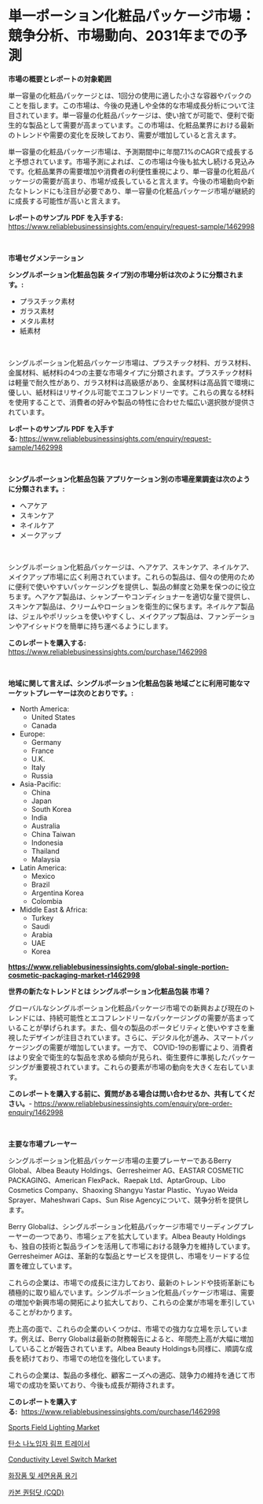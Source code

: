 <p><h1>単一ポーション化粧品パッケージ市場：競争分析、市場動向、2031年までの予測</h1></p><p><strong>市場の概要とレポートの対象範囲</strong></p>
<p><p>単一容量の化粧品パッケージとは、1回分の使用に適した小さな容器やパックのことを指します。この市場は、今後の見通しや全体的な市場成長分析について注目されています。単一容量の化粧品パッケージは、使い捨てが可能で、便利で衛生的な製品として需要が高まっています。この市場は、化粧品業界における最新のトレンドや需要の変化を反映しており、需要が増加していると言えます。</p><p>単一容量の化粧品パッケージ市場は、予測期間中に年間7.1%のCAGRで成長すると予想されています。市場予測によれば、この市場は今後も拡大し続ける見込みです。化粧品業界の需要増加や消費者の利便性重視により、単一容量の化粧品パッケージの需要が高まり、市場が成長していると言えます。今後の市場動向や新たなトレンドにも注目が必要であり、単一容量の化粧品パッケージ市場が継続的に成長する可能性が高いと言えます。</p></p>
<p><strong>レポートのサンプル PDF を入手する:</strong> <a href="https://www.reliablebusinessinsights.com/enquiry/request-sample/1462998">https://www.reliablebusinessinsights.com/enquiry/request-sample/1462998</a></p>
<p>&nbsp;</p>
<p><strong>市場セグメンテーション</strong></p>
<p><strong>シングルポーション化粧品包装 タイプ別の市場分析は次のように分類されます。:</strong></p>
<p><ul><li>プラスチック素材</li><li>ガラス素材</li><li>メタル素材</li><li>紙素材</li></ul></p>
<p>&nbsp;</p>
<p><p>シングルポーション化粧品パッケージ市場は、プラスチック材料、ガラス材料、金属材料、紙材料の4つの主要な市場タイプに分類されます。プラスチック材料は軽量で耐久性があり、ガラス材料は高級感があり、金属材料は高品質で環境に優しい、紙材料はリサイクル可能でエコフレンドリーです。これらの異なる材料を使用することで、消費者の好みや製品の特性に合わせた幅広い選択肢が提供されています。</p></p>
<p><strong>レポートのサンプル PDF を入手する:</strong>&nbsp;<a href="https://www.reliablebusinessinsights.com/enquiry/request-sample/1462998">https://www.reliablebusinessinsights.com/enquiry/request-sample/1462998</a></p>
<p>&nbsp;</p>
<p><strong> シングルポーション化粧品包装 アプリケーション別の市場産業調査は次のように分類されます。:</strong></p>
<p><ul><li>ヘアケア</li><li>スキンケア</li><li>ネイルケア</li><li>メークアップ</li></ul></p>
<p>&nbsp;</p>
<p><p>シングルポーション化粧品パッケージは、ヘアケア、スキンケア、ネイルケア、メイクアップ市場に広く利用されています。これらの製品は、個々の使用のために便利で使いやすいパッケージングを提供し、製品の鮮度と効果を保つのに役立ちます。ヘアケア製品は、シャンプーやコンディショナーを適切な量で提供し、スキンケア製品は、クリームやローションを衛生的に保ちます。ネイルケア製品は、ジェルやポリッシュを使いやすくし、メイクアップ製品は、ファンデーションやアイシャドウを簡単に持ち運べるようにします。</p></p>
<p><strong>このレポートを購入する:</strong>&nbsp; <a href="https://www.reliablebusinessinsights.com/purchase/1462998">https://www.reliablebusinessinsights.com/purchase/1462998</a></p>
<p>&nbsp;</p>
<p><strong>地域に関して言えば、シングルポーション化粧品包装 地域ごとに利用可能なマーケットプレーヤーは次のとおりです。:</strong></p>
<p><ul>
    <li>
        North America:
        <ul>
            <li>United States</li>
            <li>Canada</li>
        </ul>
    </li>
    <li>
        Europe:
        <ul>
            <li>Germany</li>
            <li>France</li>
            <li>U.K.</li>
            <li>Italy</li>
            <li>Russia</li>
        </ul>
    </li>
    <li>
        Asia-Pacific:
        <ul>
            <li>China</li>
            <li>Japan</li>
            <li>South Korea</li>
            <li>India</li>
            <li>Australia</li>
            <li>China Taiwan</li>
            <li>Indonesia</li>
            <li>Thailand</li>
            <li>Malaysia</li>
        </ul>
    </li>
    <li>
        Latin America:
        <ul>
            <li>Mexico</li>
            <li>Brazil</li>
            <li>Argentina Korea</li>
            <li>Colombia</li>
        </ul>
    </li>
    <li>
        Middle East & Africa:
        <ul>
            <li>Turkey</li>
            <li>Saudi</li>
            <li>Arabia</li>
            <li>UAE</li>
            <li>Korea</li>
        </ul>
    </li>
    </ul></p>
<p><strong><a href="https://www.reliablebusinessinsights.com/global-single-portion-cosmetic-packaging-market-r1462998">https://www.reliablebusinessinsights.com/global-single-portion-cosmetic-packaging-market-r1462998</a></strong>&nbsp;</p>
<p><strong>世界の新たなトレンドとは シングルポーション化粧品包装 市場？</strong></p>
<p><p>グローバルなシングルポーション化粧品パッケージ市場での新興および現在のトレンドには、持続可能性とエコフレンドリーなパッケージングの需要が高まっていることが挙げられます。また、個々の製品のポータビリティと使いやすさを重視したデザインが注目されています。さらに、デジタル化が進み、スマートパッケージングの需要が増加しています。一方で、 COVID-19の影響により、消費者はより安全で衛生的な製品を求める傾向が見られ、衛生要件に準拠したパッケージングが重要視されています。これらの要素が市場の動向を大きく左右しています。</p></p>
<p><strong>このレポートを購入する前に、質問がある場合は問い合わせるか、共有してください。</strong>- <a href="https://www.reliablebusinessinsights.com/enquiry/pre-order-enquiry/1462998">https://www.reliablebusinessinsights.com/enquiry/pre-order-enquiry/1462998</a></p>
<p>&nbsp;</p>
<p><strong>主要な市場プレーヤー</strong></p>
<p><p>シングルポーション化粧品パッケージ市場の主要プレーヤーであるBerry Global、Albea Beauty Holdings、Gerresheimer AG、EASTAR COSMETIC PACKAGING、American FlexPack、Raepak Ltd、AptarGroup、Libo Cosmetics Company、Shaoxing Shangyu Yastar Plastic、Yuyao Weida Sprayer、Maheshwari Caps、Sun Rise Agencyについて、競争分析を提供します。</p><p>Berry Globalは、シングルポーション化粧品パッケージ市場でリーディングプレーヤーの一つであり、市場シェアを拡大しています。Albea Beauty Holdingsも、独自の技術と製品ラインを活用して市場における競争力を維持しています。Gerresheimer AGは、革新的な製品とサービスを提供し、市場をリードする位置を確立しています。</p><p>これらの企業は、市場での成長に注力しており、最新のトレンドや技術革新にも積極的に取り組んでいます。シングルポーション化粧品パッケージ市場は、需要の増加や新興市場の開拓により拡大しており、これらの企業が市場を牽引していることがわかります。</p><p>売上高の面で、これらの企業のいくつかは、市場での強力な立場を示しています。例えば、Berry Globalは最新の財務報告によると、年間売上高が大幅に増加していることが報告されています。Albea Beauty Holdingsも同様に、順調な成長を続けており、市場での地位を強化しています。</p><p>これらの企業は、製品の多様化、顧客ニーズへの適応、競争力の維持を通じて市場での成功を築いており、今後も成長が期待されます。</p></p>
<p><strong>このレポートを購入する:</strong>&nbsp;&nbsp;<a href="https://www.reliablebusinessinsights.com/purchase/1462998">https://www.reliablebusinessinsights.com/purchase/1462998</a></p>
<p><p><a href="https://issuu.com/reportprime-2/docs/sports-field-lighting-market-size-2030.pptx">Sports Field Lighting Market</a></p><p><a href="https://github.com/gambitz1998/Market-Research-Report-List-1/blob/main/356092792686.md">탄소 나노입자 림프 트레이서</a></p><p><a href="https://issuu.com/reportprime-2/docs/conductivity-level-switch-market-size-2030.pptx">Conductivity Level Switch Market</a></p><p><a href="https://medium.com/@jerrodhilll68/%ED%99%94%EC%9E%A5%ED%92%88-%EB%B0%8F-%ED%99%94%EC%9E%A5%ED%92%88%EC%9A%A9-%EC%9A%A9%EA%B8%B0-%EC%8B%9C%EC%9E%A5-%EA%B2%BD%EC%9F%81-%EB%B6%84%EC%84%9D-%EC%8B%9C%EC%9E%A5-%EB%8F%99%ED%96%A5-%EB%B0%8F-2031%EB%85%84%EA%B9%8C%EC%A7%80%EC%9D%98-%EC%98%88%EC%B8%A1-9a1e9c59beab">화장품 및 세면용품 용기</a></p><p><a href="https://github.com/nhaiquang84/Market-Research-Report-List-1/blob/main/105967392687.md">카본 퀀텀닷 (CQD)</a></p></p>